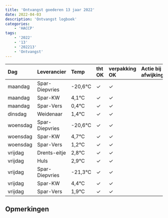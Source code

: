 ```yaml
---
title: 'Ontvangst goederen 13 jaar 2022'
date: 2022-04-03
description: 'Ontvangst logboek'
categories:
    - 'HACCP'
tags:
    - '2022'
    - '13'
    - '202213'
    - 'Ontvangst'
---
```

| Dag | Leverancier | Temp | tht OK | verpakking OK | Actie bij afwijking | Controle door |
|:---|:---|:---|:---|:---|:---|:---|
| maandag | Spar-Diepvries | -20,6°C | &check; | &check; | | DPater |
| maandag | Spar-KW | 4,1°C | &check; | &check; | | DPater |
| maandag | Spar-Vers | 0,4°C | &check; | &check; | | DPater |
| dinsdag | Weidenaar | 1,4°C | &check; | &check; | | DPater |
| woensdag | Spar-Diepvries | -20,6°C | &check; | &check; | | WPater |
| woensdag | Spar-KW | 4,7°C | &check; | &check; | | WPater |
| woensdag | Spar-Vers | 1,2°C | &check; | &check; | | WPater |
| vrijdag | Drents-eitje | 2,8°C | &check; | &check; | | WPater |
| vrijdag | Huls | 2,9°C | &check; | &check; | | WPater |
| vrijdag | Spar-Diepvries | -21,3°C | &check; | &check; | | WPater |
| vrijdag | Spar-KW | 4,4°C | &check; | &check; | | WPater |
| vrijdag | Spar-Vers | 1,9°C | &check; | &check; | | WPater |

## Opmerkingen


